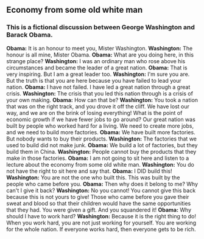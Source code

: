 ## Economy from some old white man
### This is a fictional discussion between George Washington and Barack Obama.
**Obama:** It is an honour to meet you, Mister Washington.
**Washington:** The honour is all mine, Mister Obama. 
**Obama:** What are you doing here, in this strange place? 
**Washington:** I was an ordinary man who rose above his circumstances and became the leader of a great nation. 
**Obama:** That is very inspiring. But I am a great leader too. 
**Washington:** I'm sure you are. But the truth is that you are here because you have failed to lead your nation. 
**Obama:** I have not failed. I have led a great nation through a great crisis. 
**Washington:** The crisis that you led this nation through is a crisis of your own making.
**Obama:** How can that be?
**Washington:** You took a nation that was on the right track, and you drove it off the cliff. We have lost our way, and we are on the brink of losing everything! What is the point of economic growth if we have fewer jobs to go around? Our great nation was built by people who worked hard for a living. We need to create more jobs, and we need to build more factories.
**Obama:** We have built more factories. But nobody wants to buy their products.
**Washington:** The factories that we used to build did not make junk.
**Obama:** We build a lot of factories, but they build them in China. 
**Washington:** People cannot buy the products that they make in those factories.
**Obama:** I am not going to sit here and listen to a lecture about the economy from some old white man. 
**Washington:** You do not have the right to sit here and say that. 
**Obama:** I DID build this! 
**Washington:** You are not the one who built this. This was built by the people who came before you. 
**Obama:** Then why does it belong to me? Why can't I give it back? 
**Washington:** No you cannot! You cannot give this back because this is not yours to give! Those who came before you gave their sweat and blood so that their children would have the same opportunities that they had. You were given a gift. And you squandered it!
**Obama:** Why should I have to work hard?
**Washington:** Because it is the right thing to do! When you work hard, you are not just working for yourself. You are working for the whole nation. If everyone works hard, then everyone gets to be rich.